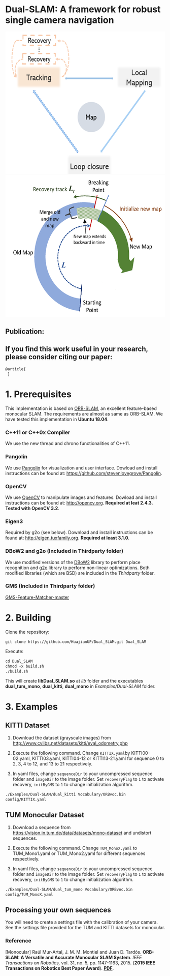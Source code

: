 # Dual-SLAM: A framework for robust single camera navigation

<div width="800">
    <img src="https://github.com/HuajianUP/Dual_SLAM/blob/master/img/framework.png" alt="framework" style="height:448px;">
    <img src="https://github.com/HuajianUP/Dual_SLAM/blob/master/img/recovery.png" alt="recovery" style="height:448px;">
</div>

## Publication:

## If you find this work useful in your research, please consider citing our paper:

    @article{
     }

# 1. Prerequisites
This implementation is based on [ORB-SLAM](https://github.com/raulmur/ORB_SLAM2), an excellent feature-based monocular SLAM. The requirements are almost as same as ORB-SLAM. We have tested this implementation in **Ubuntu 18.04**.

### C++11 or C++0x Compiler
We use the new thread and chrono functionalities of C++11.

### Pangolin
We use [Pangolin](https://github.com/stevenlovegrove/Pangolin) for visualization and user interface. Dowload and install instructions can be found at: https://github.com/stevenlovegrove/Pangolin.

### OpenCV
We use [OpenCV](http://opencv.org) to manipulate images and features. Dowload and install instructions can be found at: http://opencv.org. **Required at leat 2.4.3. Tested with OpenCV 3.2**.

### Eigen3
Required by g2o (see below). Download and install instructions can be found at: http://eigen.tuxfamily.org. **Required at least 3.1.0**.

### DBoW2 and g2o (Included in Thirdparty folder)
We use modified versions of the [DBoW2](https://github.com/dorian3d/DBoW2) library to perform place recognition and [g2o](https://github.com/RainerKuemmerle/g2o) library to perform non-linear optimizations. Both modified libraries (which are BSD) are included in the *Thirdparty* folder.

### GMS (Included in Thirdparty folder)
[GMS-Feature-Matcher-master](https://github.com/JiawangBian/GMS-Feature-Matcher)

# 2. Building

Clone the repository:
```
git clone https://github.com/HuajianUP/Dual_SLAM.git Dual_SLAM
```

Execute:
```
cd Dual_SLAM
chmod +x build.sh
./build.sh
```

This will create **libDual_SLAM.so**  at *lib* folder and the executables **dual_tum_mono**, **dual_kitti**, **dual_mono** in *Examples/Dual-SLAM* folder.

# 3. Examples


## KITTI Dataset  

1. Download the dataset (grayscale images) from http://www.cvlibs.net/datasets/kitti/eval_odometry.php 

2. Execute the following command. Change `KITTIX.yaml`by KITTI00-02.yaml, KITTI03.yaml, KITTI04-12 or KITTI13-21.yaml for sequence 0 to 2, 3, 4 to 12, and 13 to 21 respectively. 

3. In yaml files, change `sequenceDir` to your uncompressed sequence folder and `imageDir` to the image folder. Set `recoveryFlag` to `1` to activate recovery, `initByGMS` to `1` to change initialization algorithm.

```
./Examples/Dual-SLAM/dual_kitti Vocabulary/ORBvoc.bin config/KITTIX.yaml
```

## TUM Monocular Dataset

1. Download a sequence from https://vision.in.tum.de/data/datasets/mono-dataset and undistort sequences.

2. Execute the following command. Change `TUM_MonoX.yaml` to TUM_Mono1.yaml or TUM_Mono2.yaml for different sequences respectively. 

3. In yaml files, change `sequenceDir` to your uncompressed sequence folder and `imageDir` to the image folder. Set `recoveryFlag` to `1` to activate recovery, `initByGMS` to `1` to change initialization algorithm.

```
./Examples/Dual-SLAM/dual_tum_mono Vocabulary/ORBvoc.bin config/TUM_MonoX.yaml
```

## Processing your own sequences
You will need to create a settings file with the calibration of your camera. See the settings file provided for the TUM and KITTI datasets for monocular. 



### Reference

[Monocular] Raúl Mur-Artal, J. M. M. Montiel and Juan D. Tardós. **ORB-SLAM: A Versatile and Accurate Monocular SLAM System**. *IEEE Transactions on Robotics,* vol. 31, no. 5, pp. 1147-1163, 2015. (**2015 IEEE Transactions on Robotics Best Paper Award**). **[PDF](http://webdiis.unizar.es/~raulmur/MurMontielTardosTRO15.pdf)**.


